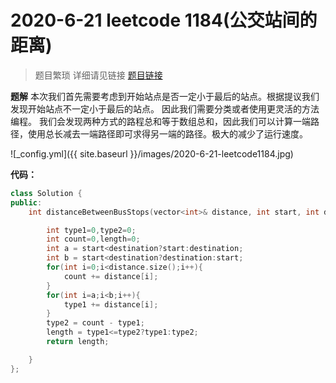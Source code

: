 # 2020-6-21   leetcode  1184(公交站间的距离)
> 题目繁琐 详细请见链接
[题目链接](https://leetcode-cn.com/problems/distance-between-bus-stops/)

**题解**
本次我们首先需要考虑到开始站点是否一定小于最后的站点。根据提议我们发现开始站点不一定小于最后的站点。
因此我们需要分类或者使用更灵活的方法编程。
我们会发现两种方式的路程总和等于数组总和，因此我们可以计算一端路径，使用总长减去一端路径即可求得另一端的路径。极大的减少了运行速度。

![_config.yml]({{ site.baseurl }}/images/2020-6-21-leetcode1184.jpg)

**代码：**

```cpp
class Solution {
public:
    int distanceBetweenBusStops(vector<int>& distance, int start, int destination) {

        int type1=0,type2=0;
        int count=0,length=0;
        int a = start<destination?start:destination;
        int b = start<destination?destination:start;
        for(int i=0;i<distance.size();i++){
            count += distance[i];
        }
        for(int i=a;i<b;i++){
            type1 += distance[i];
        }
        type2 = count - type1;
        length = type1<=type2?type1:type2;
        return length;

    }
};
```
